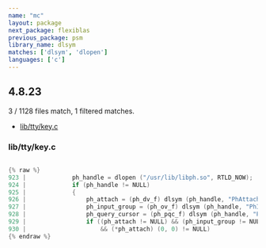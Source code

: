 ```yaml
---
name: "mc"
layout: package
next_package: flexiblas
previous_package: psm
library_name: dlsym
matches: ['dlsym', 'dlopen']
languages: ['c']
---
```

## 4.8.23
3 / 1128 files match, 1 filtered matches.

 - [lib/tty/key.c](#libttykeyc)

### lib/tty/key.c

```c

{% raw %}
923 |             ph_handle = dlopen ("/usr/lib/libph.so", RTLD_NOW);
924 |             if (ph_handle != NULL)
925 |             {
926 |                 ph_attach = (ph_dv_f) dlsym (ph_handle, "PhAttach");
927 |                 ph_input_group = (ph_ov_f) dlsym (ph_handle, "PhInputGroup");
928 |                 ph_query_cursor = (ph_pqc_f) dlsym (ph_handle, "PhQueryCursor");
929 |                 if ((ph_attach != NULL) && (ph_input_group != NULL) && (ph_query_cursor != NULL)
930 |                     && (*ph_attach) (0, 0) != NULL)
{% endraw %}

```